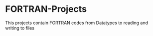 # FORTRAN-Projects
This projects contain FORTRAN codes from Datatypes to reading and writing to files 
